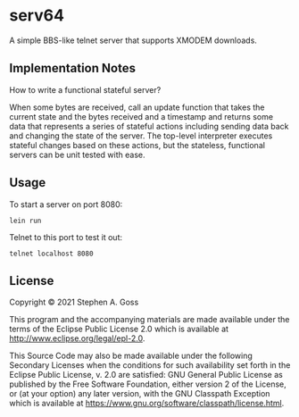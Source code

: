 # serv64

A simple BBS-like telnet server that supports XMODEM downloads.

## Implementation Notes

How to write a functional stateful server?

When some bytes are received, call an update function that takes
the current state and the bytes received and a timestamp and
returns some data that represents a series of stateful actions
including sending data back and changing the state of the server.
The top-level interpreter executes stateful changes based on these
actions, but the stateless, functional servers can be unit tested with
ease.

## Usage

To start a server on port 8080:

    lein run
    
Telnet to this port to test it out:

    telnet localhost 8080

## License

Copyright © 2021 Stephen A. Goss

This program and the accompanying materials are made available under the
terms of the Eclipse Public License 2.0 which is available at
http://www.eclipse.org/legal/epl-2.0.

This Source Code may also be made available under the following Secondary
Licenses when the conditions for such availability set forth in the Eclipse
Public License, v. 2.0 are satisfied: GNU General Public License as published by
the Free Software Foundation, either version 2 of the License, or (at your
option) any later version, with the GNU Classpath Exception which is available
at https://www.gnu.org/software/classpath/license.html.
